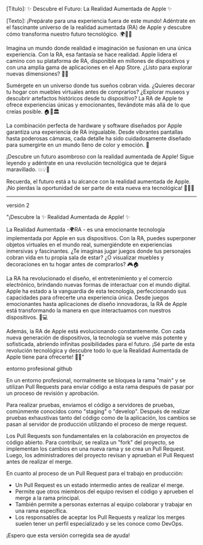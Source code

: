 [Título]: ✨ Descubre el Futuro: La Realidad Aumentada de Apple ✨

[Texto]:
¡Prepárate para una experiencia fuera de este mundo! Adéntrate en el fascinante universo de la realidad aumentada (RA) de Apple y descubre cómo transforma nuestro futuro tecnológico. 🌍📱💫

Imagina un mundo donde realidad e imaginación se fusionan en una única experiencia. Con la RA, esa fantasía se hace realidad. Apple lidera el camino con su plataforma de RA, disponible en millones de dispositivos y con una amplia gama de aplicaciones en el App Store. ¿Listo para explorar nuevas dimensiones? 🚀🔮

Sumérgete en un universo donde tus sueños cobran vida. ¿Quieres decorar tu hogar con muebles virtuales antes de comprarlos? ¿Explorar museos y descubrir artefactos históricos desde tu dispositivo? La RA de Apple te ofrece experiencias únicas y emocionantes, llevándote más allá de lo que creías posible. 🏠🎨🏛️

La combinación perfecta de hardware y software diseñados por Apple garantiza una experiencia de RA inigualable. Desde vibrantes pantallas hasta poderosas cámaras, cada detalle ha sido cuidadosamente diseñado para sumergirte en un mundo lleno de color y emoción. 🌈

¡Descubre un futuro asombroso con la realidad aumentada de Apple! Sigue leyendo y adéntrate en una revolución tecnológica que te dejará maravillado. 💥💡🔭

Recuerda, el futuro está a tu alcance con la realidad aumentada de Apple. ¡No pierdas la oportunidad de ser parte de esta nueva era tecnológica! 🌌🚀🌟

--------------------------------------------------------------------------------

versión 2

"¡Descubre la ✨ Realidad Aumentada de Apple! ✨

La Realidad Aumentada -🌍RA - es una emocionante tecnología implementada por Apple en sus dispositivos. Con la RA, puedes superponer objetos virtuales en el mundo real, sumergiéndote en experiencias inmersivas y fascinantes. ¿Te imaginas jugar juegos donde tus personajes cobran vida en tu propia sala de estar? ¿O visualizar muebles y decoraciones en tu hogar antes de comprarlos? 🎮🏠

La RA ha revolucionado el diseño, el entretenimiento y el comercio electrónico, brindando nuevas formas de interactuar con el mundo digital. Apple ha estado a la vanguardia de esta tecnología, perfeccionando sus capacidades para ofrecerte una experiencia única. Desde juegos emocionantes hasta aplicaciones de diseño innovadoras, la RA de Apple está transformando la manera en que interactuamos con nuestros dispositivos. 🚀💻

Además, la RA de Apple está evolucionando constantemente. Con cada nueva generación de dispositivos, la tecnología se vuelve más potente y sofisticada, abriendo infinitas posibilidades para el futuro. ¡Sé parte de esta revolución tecnológica y descubre todo lo que la Realidad Aumentada de Apple tiene para ofrecerte! 💫📱"


entorno profesional github

En un entorno profesional, normalmente se bloquea la rama "main" y se utilizan Pull Requests para enviar código a esta rama después de pasar por un proceso de revisión y aprobación.

Para realizar pruebas, enviamos el código a servidores de pruebas, comúnmente conocidos como "staging" o "develop". Después de realizar pruebas exhaustivas tanto del código como de la aplicación, los cambios se pasan al servidor de producción utilizando el proceso de merge request.

Los Pull Requests son fundamentales en la colaboración en proyectos de código abierto. Para contribuir, se realiza un "fork" del proyecto, se implementan los cambios en una nueva rama y se crea un Pull Request. Luego, los administradores del proyecto revisan y aprueban el Pull Request antes de realizar el merge.

En cuanto al proceso de un Pull Request para el trabajo en producción:

- Un Pull Request es un estado intermedio antes de realizar el merge.
- Permite que otros miembros del equipo revisen el código y aprueben el merge a la rama principal.
- También permite a personas externas al equipo colaborar y trabajar en una rama específica.
- Los responsables de aceptar los Pull Requests y realizar los merges suelen tener un perfil especializado y se les conoce como DevOps.

¡Espero que esta versión corregida sea de ayuda!

